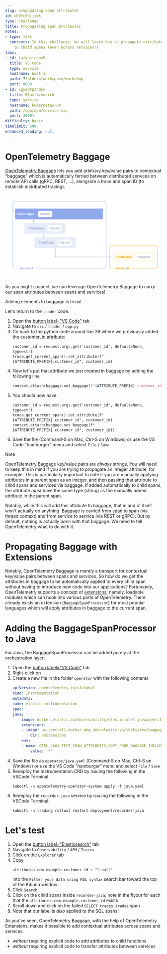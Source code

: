 ```yaml
---
slug: propagating-span-attributes
id: ch9fc5djjiwk
type: challenge
title: Propagating span attributes
notes:
- type: text
  contents: In this challenge, we will learn how to propagate attributes from parent
    to child spans (even across services!)
tabs:
- id: iazynsfcgox9
  title: VS Code
  type: service
  hostname: host-1
  path: ?folder=/workspace/workshop
  port: 8080
- id: xgyqdrptndyo
  title: Elasticsearch
  type: service
  hostname: kubernetes-vm
  path: /app/apm/service-map
  port: 30001
difficulty: basic
timelimit: 600
enhanced_loading: null
---
```

OpenTelemetry Baggage
===

[OpenTelemetry Baggage](https://opentelemetry.io/docs/concepts/signals/baggage/) lets you add arbitrary key/value pairs to contextual "baggage" which is automatically ferried between distributed services on remote API calls (gRPC, REST, ...), alongside a trace and span ID (to establish distributed tracing).

![otel-baggage.png](../assets/otel-baggage.png)

As you might suspect, we can leverage OpenTelemetry Baggage to carry our span attributes between spans and services!

Adding elements to baggage is trivial.

Let's return to the `trader` code:
1. Open the [button label="VS Code"](tab-1) tab
2. Navigate to `src` / `trader` / `app.py`
3. Go back to the python code around line 36 where we previously added the customer_id attribute:
    ```python,nocopy
    customer_id = request.args.get('customer_id', default=None, type=str)
    trace.get_current_span().set_attribute(f"{ATTRIBUTE_PREFIX}.customer_id", customer_id)
    ```
4. Now let's put that attribute we just created in baggage by adding the following line
    ```python
    context.attach(baggage.set_baggage(f"{ATTRIBUTE_PREFIX}.customer_id", customer_id))
    ```
5. You should now have:
    ```python,nocopy
    customer_id = request.args.get('customer_id', default=None, type=str)
    trace.get_current_span().set_attribute(f"{ATTRIBUTE_PREFIX}.customer_id", customer_id)
    context.attach(baggage.set_baggage(f"{ATTRIBUTE_PREFIX}.customer_id", customer_id))
    ```
6. Save the file (Command-S on Mac, Ctrl-S on Windows) or use the VS Code "hamburger" menu and select `File` / `Save`

> [!NOTE]
> OpenTelemetry Baggage key/value pairs are _always_ strings. You will need to keep this in mind if you are trying to propagate an integer attribute, for example. This is particularly important to note if you are manually applying attributes in a parent span as an integer, and then passing that attribute to child spans and services via baggage. If added automatically to child spans, the attribute _must_ have the same type (string) as the manually added attribute in the parent span.

Notably, while this will add this attribute to baggage, that in and of itself won't actually do anything. Baggage is carried from span to span (via thread context) and from service to service (via REST or gRPC). But by default, nothing is actually _done_ with that baggage. We need to tell OpenTelemetry what to do with it.

Propagating Baggage with Extensions
===

Notably, OpenTelemetry Baggage is merely a transport for contextual key/value pairs between spans and services. So how do we get the attributes in baggage to be automatically applied to every child span without having to introduce new code into our applications? Fortunately, OpenTelemetry supports a concept of [extensions](https://opentelemetry.io/docs/zero-code/java/agent/extensions/); namely, loadable modules which can hook into various parts of OpenTelemetry. There already exists an extension (`BaggageSpanProcessor`) for most popular languages which will apply attributes in baggage to the current span.

# Adding the BaggageSpanProcessor to Java

For Java, the BaggageSpanProcessor can be added purely at the orchestration layer:

1. Open the [button label="VS Code"](tab-1) tab
2. Right-click on
3. Create a new file in the folder `operator` with the following contents
    ```yaml
    apiVersion: opentelemetry.io/v1alpha1
    kind: Instrumentation
    metadata:
    name: elastic-instrumentation
    spec:
    java:
        image: docker.elastic.co/observability/elastic-otel-javaagent:1.3.0
        extensions:
        - image: us-central1-docker.pkg.dev/elastic-sa/tbekiares/baggage-processor
            dir: /extensions
        env:
        - name: OTEL_JAVA_TEST_SPAN_ATTRIBUTES_COPY_FROM_BAGGAGE_INCLUDE
            value: '*'
    ```
4. Save the file as `operator/java.yaml` (Command-S on Mac, Ctrl-S on Windows) or use the VS Code "hamburger" menu and select `File` / `Save`
5. Redeploy the instrumentation CRD by issuing the following in the VSCode Terminal:
    ```
    kubectl -n opentelemetry-operator-system apply -f java.yaml
    ```
6. Redeploy the `recorder-java` service by issuing the following in the VSCode Terminal:
    ```
    kubectl -n trading rollout restart deployment/recorder-java
    ```

Let's test
===

1. Open the [button label="Elasticsearch"](tab-1) tab
2. Navigate to `Observability` / `APM` / `Traces`
3. Click on the `Explorer` tab
4. Copy
    ```kql
    attributes.com.example.customer_id : "l.hall"
    ```
    into the `Filter your data using KQL syntax` search bar toward the top of the Kibana window
5. Click `Search`
6. Click on the child spans inside `recorder-java`; note in the flyout for each that the `attributes.com.example.customer_id` exists
7. Scroll down and click on the failed `SELECT trades.trades` span
8. Note that our label is _also_ applied to the SQL spans!

As you've seen, OpenTelemetry Baggage, with the help of OpenTelemetry Extensions, makes it possible to add contextual attributes across spans and services:
* _without_ requiring explicit code to add attributes to child functions
* _without_ requiring explicit code to transfer attributes between services